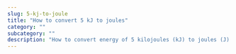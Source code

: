 ```yaml
---
slug: 5-kj-to-joule
title: "How to convert 5 kJ to joules"
category: ""
subcategory: ""
description: "How to convert energy of 5 kilojoules (kJ) to joules (J)."
---
```


